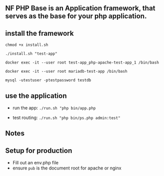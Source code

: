 ##  NF PHP Base is an Application framework, that serves as the base for your php application. 




## install the framework

`chmod +x install.sh`

`./install.sh "test-app"`





`docker exec -it --user root test-app_php-apache-test-app_1 /bin/bash`

`docker exec -it --user root mariadb-test-app /bin/bash`

`mysql -utestuser -ptestpassword testdb`



## use the application

- run the app:
`./run.sh "php bin/app.php`

- test routing:
`./run.sh "php bin/ps.php admin:test"`




## Notes






 ## Setup for production
  - Fill out an env.php file
  - ensure `pub` is the document root for apache or nginx


